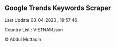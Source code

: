

## Google Trends Keywords Scraper 
 
Last Update 08-04-2023 , 19:57:46

Country List :
VIETNAM.json



© Abdul Muttaqin 
